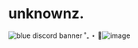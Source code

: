 # unknownz.
<img src="https://i.pinimg.com/originals/71/e0/ee/71e0eefd21a78b260924bfb6c055c2b2.jpg" alt="blue discord banner ˚₊ ⋆ 💙"/>![image](https://github.com/user-attachments/assets/e9a91389-9c7b-4069-b104-91606c732621)

